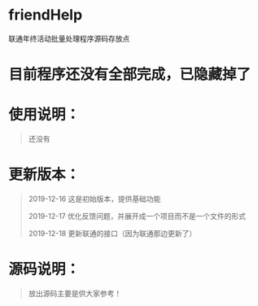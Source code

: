 # friendHelp

联通年终活动批量处理程序源码存放点

# 目前程序还没有全部完成，已隐藏掉了

# 使用说明：

> 还没有

# 更新版本：

> 2019-12-16
> 这是初始版本，提供基础功能
> 
> 2019-12-17
> 优化反馈问题，并展开成一个项目而不是一个文件的形式
> 
> 2019-12-18
> 更新联通的接口（因为联通那边更新了）

# 源码说明：

> 放出源码主要是供大家参考！